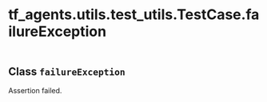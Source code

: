 <div itemscope itemtype="http://developers.google.com/ReferenceObject">
<meta itemprop="name" content="tf_agents.utils.test_utils.TestCase.failureException" />
<meta itemprop="path" content="Stable" />
</div>

# tf_agents.utils.test_utils.TestCase.failureException

<table class="tfo-notebook-buttons tfo-api" align="left">
</table>

## Class `failureException`

Assertion failed.



<!-- Placeholder for "Used in" -->


